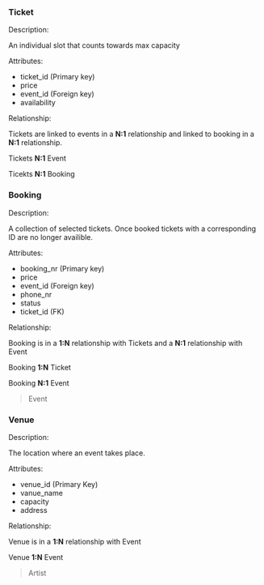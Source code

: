 
### Ticket
Description: 

An individual slot that counts towards max capacity

Attributes:

* ticket_id (Primary key)
* price
* event_id (Foreign key)
* availability

Relationship:

Tickets are linked to events in a **N:1** relationship and linked to booking in a **N:1** relationship.

Tickets **N:1** Event

Ticekts **N:1** Booking

### Booking
Description: 

A collection of selected tickets. Once booked tickets with a corresponding ID are no longer availible.

Attributes:

* booking_nr (Primary key)
* price
* event_id (Foreign key)
* phone_nr
* status
* ticket_id (FK)

Relationship:

Booking is in a **1:N** relationship with Tickets and a **N:1** relationship with Event

Booking **1:N** Ticket

Booking **N:1** Event

> Event

### Venue
Description: 

The location where an event takes place.

Attributes:

* venue_id (Primary Key)
* vanue_name
* capacity
* address

Relationship:

Venue is in a **1:N** relationship with Event

Venue **1:N** Event

> Artist
